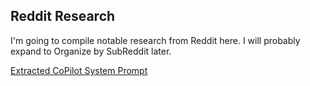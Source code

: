 ## Reddit Research
I'm going to compile notable research from Reddit here. I will probably expand to Organize by SubReddit later.

[Extracted CoPilot System Prompt](https://www.reddit.com/r/github/comments/1hkq9kg/i_extracted_the_github_copilot_system_prompt/)
